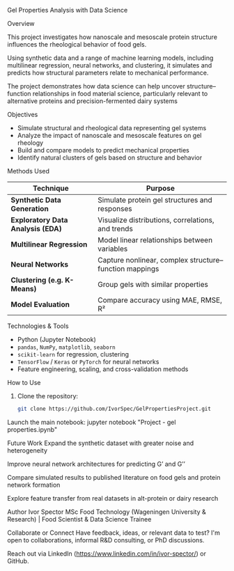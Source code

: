 Gel Properties Analysis with Data Science

Overview

This project investigates how nanoscale and mesoscale protein structure influences the rheological behavior of food gels.  

Using synthetic data and a range of machine learning models, including multilinear regression, neural networks, and clustering, it simulates and predicts how structural parameters relate to mechanical performance.  

The project demonstrates how data science can help uncover structure–function relationships in food material science, particularly relevant to alternative proteins and precision-fermented dairy systems


Objectives

- Simulate structural and rheological data representing gel systems
- Analyze the impact of nanoscale and mesoscale features on gel rheology
- Build and compare models to predict mechanical properties
- Identify natural clusters of gels based on structure and behavior


Methods Used

| Technique                  | Purpose                                           |
|----------------------------|---------------------------------------------------|
| **Synthetic Data Generation** | Simulate protein gel structures and responses     |
| **Exploratory Data Analysis (EDA)** | Visualize distributions, correlations, and trends |
| **Multilinear Regression** | Model linear relationships between variables     |
| **Neural Networks**        | Capture nonlinear, complex structure–function mappings |
| **Clustering (e.g. K-Means)** | Group gels with similar properties               |
| **Model Evaluation**       | Compare accuracy using MAE, RMSE, R²              |


Technologies & Tools

- Python (Jupyter Notebook)
- `pandas`, `NumPy`, `matplotlib`, `seaborn`
- `scikit-learn` for regression, clustering
- `TensorFlow` / `Keras` or `PyTorch` for neural networks
- Feature engineering, scaling, and cross-validation methods


How to Use

1. Clone the repository:
   ```bash
   git clone https://github.com/IvorSpec/GelPropertiesProject.git

Launch the main notebook:
jupyter notebook "Project - gel properties.ipynb"


Future Work
Expand the synthetic dataset with greater noise and heterogeneity

Improve neural network architectures for predicting G’ and G’’

Compare simulated results to published literature on food gels and protein network formation

Explore feature transfer from real datasets in alt-protein or dairy research

Author
Ivor Spector
MSc Food Technology (Wageningen University & Research) | Food Scientist & Data Science Trainee

Collaborate or Connect
Have feedback, ideas, or relevant data to test?
I'm open to collaborations, informal R&D consulting, or PhD discussions.

Reach out via LinkedIn (https://www.linkedin.com/in/ivor-spector/) or GitHub.
